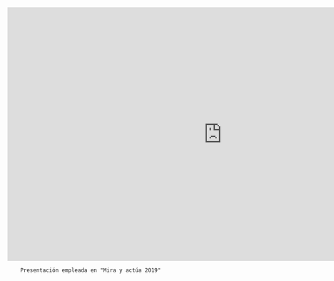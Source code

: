 <iframe src="https://docs.google.com/presentation/d/e/2PACX-1vQttDK2kCa9dikT6hs3cjC0B_1HDGKxFgH4dkZFSWte9fakyysPPK1iKzdZqq9LT7m9hbp6BYzdziOm/embed?start=false&loop=false&delayms=3000" frameborder="0" width="960" height="569" allowfullscreen="true" mozallowfullscreen="true" webkitallowfullscreen="true"></iframe>

        Presentación empleada en "Mira y actúa 2019"